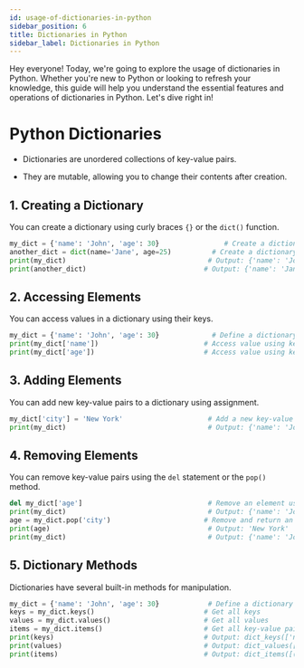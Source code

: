 ```yaml
---  
id: usage-of-dictionaries-in-python  
sidebar_position: 6  
title: Dictionaries in Python  
sidebar_label: Dictionaries in Python  
---
```


Hey everyone! Today, we're going to explore the usage of dictionaries in Python. Whether you're new to Python or looking to refresh your knowledge, this guide will help you understand the essential features and operations of dictionaries in Python. Let's dive right in!
# Python Dictionaries


* Dictionaries are unordered collections of key-value pairs.

* They are mutable, allowing you to change their contents after creation.
## 1. Creating a Dictionary


You can create a dictionary using curly braces `{}` or the `dict()` function.  
```python  
my_dict = {'name': 'John', 'age': 30}                # Create a dictionary using curly braces  
another_dict = dict(name='Jane', age=25)          # Create a dictionary using the dict() function  
print(my_dict)                                   # Output: {'name': 'John', 'age': 30}  
print(another_dict)                             # Output: {'name': 'Jane', 'age': 25}  
```
## 2. Accessing Elements


You can access values in a dictionary using their keys.  
```python  
my_dict = {'name': 'John', 'age': 30}             # Define a dictionary  
print(my_dict['name'])                          # Access value using key, Output: 'John'  
print(my_dict['age'])                           # Access value using key, Output: 30  
```
## 3. Adding Elements


You can add new key-value pairs to a dictionary using assignment.  
```python  
my_dict['city'] = 'New York'                     # Add a new key-value pair  
print(my_dict)                                   # Output: {'name': 'John', 'age': 30, 'city': 'New York'}  
```
## 4. Removing Elements


You can remove key-value pairs using the `del` statement or the `pop()` method.  
```python  
del my_dict['age']                               # Remove an element using del  
print(my_dict)                                   # Output: {'name': 'John', 'city': 'New York'}  
age = my_dict.pop('city')                       # Remove and return an element using pop()  
print(age)                                       # Output: 'New York'  
print(my_dict)                                   # Output: {'name': 'John'}  
```
## 5. Dictionary Methods


Dictionaries have several built-in methods for manipulation.  
```python  
my_dict = {'name': 'John', 'age': 30}            # Define a dictionary  
keys = my_dict.keys()                           # Get all keys  
values = my_dict.values()                       # Get all values  
items = my_dict.items()                         # Get all key-value pairs  
print(keys)                                     # Output: dict_keys(['name', 'age'])  
print(values)                                   # Output: dict_values(['John', 30])  
print(items)                                    # Output: dict_items([('name', 'John'), ('age', 30)])  
```